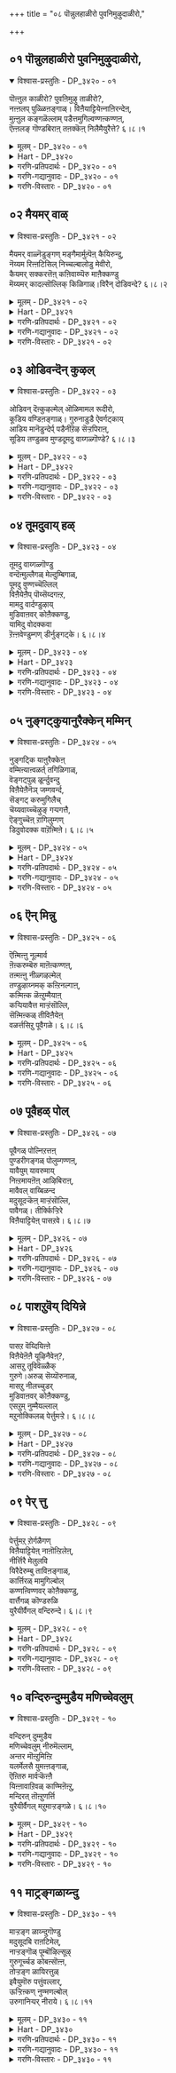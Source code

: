+++
title = "०८ पॊन्नुलहाळीरो पुवनिमुऴुदाळीरो,"

+++


## ०१ पॊन्नुलहाळीरो पुवनिमुऴुदाळीरो,

<details open><summary>विश्वास-प्रस्तुतिः - DP_३४२० - ०१</summary>

पॊऩ्ऩुल काळीरो? पुवऩिमुऴु ताळीरो?,  
नऩ्ऩलप् पुळ्ळिऩङ्गाळ्। विऩैयाट्टियेऩ्नाऩिरन्देऩ्,  
मुऩ्ऩुल कङ्गळॆल्लाम् पडैत्तमुगिल्वण्णऩ्कण्णऩ्,  
ऎऩ्ऩलङ् गॊण्डबिराऩ् तऩक्कॆऩ् निलैमैयुरैत्ते? ६।८।१
</details>

<details><summary>मूलम् - DP_३४२० - ०१</summary>

पॊऩ्ऩुल काळीरो? पुवऩिमुऴु ताळीरो?,  
नऩ्ऩलप् पुळ्ळिऩङ्गाळ्। विऩैयाट्टियेऩ्नाऩिरन्देऩ्,  
मुऩ्ऩुल कङ्गळॆल्लाम् पडैत्तमुगिल्वण्णऩ्कण्णऩ्,  
ऎऩ्ऩलङ् गॊण्डबिराऩ् तऩक्कॆऩ् निलैमैयुरैत्ते? ६।८।१
</details>

<details><summary>Hart - DP_३४२०</summary>

Her daughter says,  
“O birds who do good for others, would you do me a favor?  
I have done bad karma and I ask one thing of you:  
The dark cloud-colored Kaṇṇan who created all the worlds  
has taken my happiness away: Go and tell him how I suffer:  
If you help me you will reach moksha  
and rule the golden world there,  
and you will rule this whole world also:”
</details>

<details><summary>गरणि-प्रतिपदार्थः - DP_३४२० - ०१</summary>

पॊन् उलहु आळीरो = परमपदवन्नु आळुवन्तागिरि, पुवनि मुऴुदु आळीरो = समस्त भूमण्डलवन्ने आळुवन्तागिरि, नल् नलम् = ऒळ्ळॆय सद्गुणगळुळ्ळ, पुळ् इनङ्गाळ् = पक्षिसमूहगळे,विनैयाट्टियेन् = महापापिष्ठळु नानु, नान् इरन्देन् = नानु \(निम्मन्नु\) प्रार्थिसुत्तेनॆ, मुन् = प्रारम्भदल्लि, उलहङ्गळ् ऎल्लाम् = समस्त लोकगळन्नू, पडैत्त = पडॆदुकॊण्ड \(सृष्टिसिद\), मुहिल् वण्णन् = मुगुलवण्णनाद, कण्णन् = अत्याकर्षकनु ऎन् नलम् कॊण्ड = नन्ननल्मॆगळन्नॆल्ला \(ऒळ्ळॆय गुणगळन्नु\) अपहरिसिद पिरान् तनक्कु = परमपुरुषनिगॆ, ऎन् निलैमै = नन्न दुस्थितियन्नु, उरैत्ते = बिन्नविसिये.
</details>

<details><summary>गरणि-गद्यानुवादः - DP_३४२० - ०१</summary>

ऒळ्ळॆय सद्गुणगळुळ्ळ पक्षिसमूहगळे, महापापिष्ठळाद नानु निम्मन्नु प्रार्थिसुत्तेनॆ. प्रारम्भदल्लि समस्तलोकगळन्नू सृष्टिसिद मुगिलवण्णनाद अत्याकर्षकनिगॆ, नन्न ऒळ्ळॆयगुणगळन्नॆल्ला अपहरिसिद परमपुरुषनिगॆ, नन्न दुःस्थितियन्नु नीवु भिन्नविसिये, परमपदवन्नुआळुवन्तागिरि, इल्लवे समस्तभूमण्डलवन्ने आळुवन्तागिरि. 
</details>

<details><summary>गरणि-विस्तारः - DP_३४२० - ०१</summary>

ईतिरुवाय् मॊऴिय पाशुरगळल्लि आळ्वाररु नायकियागि तम्म विरहसङ्कटवन्नु, तम्म सर्वस्ववन्नू कसिदुकॊण्डिरुव परमपुरुषनाद भगवन्तनल्लि बिन्नविसुवन्तॆ, स्वच्छन्दवागि हाराडुव बगॆबगॆय पक्षिसमूहगळन्नु दौत्यनडॆसुवन्तॆ बेडिकॊळ्ळुत्ताळॆ. 

पक्षिगळु भूमियन्नू आकाशवन्नू तम्मिष्टदन्तॆ बळसिकॊळ्ळतक्कवु. अवुगळ वास भूमिय मेलॆ, सञ्चार, हाराटगळॆल्ल आकाशदल्लि भूमिगॆ अण्टिरुवाग, अल्लिन कष्टकार्पण्यगळल्लि भागिगळागिद्दरू, भूमियन्नु बिट्टकूडले अदन्नॆल्ला मरॆतु आनन्ददिन्द इरतक्कवु. इदु अवुगळ सद्गुण. 

’नायकि’ हेळुत्ताळॆ- पक्षिसमूहगळे, कष्टपडुववरिगॆ, दुःखगळिगॆ, विरहिगळिगॆ नीवु उपकारमाडुव ऒळ्ळॆय गुणस्वभाववन्नुळ्ळवरु.परमपददल्लिरुववनू, अत्याकर्षकनू, मुगिलवण्णनू, ऎल्ला लोकगळन्नू सृष्टिसिदवनू आद परमपुरुषनु नन्न सर्वस्ववन्नू कसिदुकॊण्डु होगिद्दानॆ. अवनिन्द अगलिरुव दुःस्थितिगॆ नन्नन्नु तन्दिट्टिद्दानॆ. नीवु अवन बळिगॆ होगिनन्नीदुःस्थितियन्नु बिन्नविसि, नन्नन्नु कनिकरिसुवन्तॆ माडिरि. निम्म ई उपकारक्कॆ भूमण्डलवन्नू परमपदवन्नू आळुवन्तागिरि. 

उपकारक्कॆ प्रत्युपकार मादुवुदु धर्म. भगवन्तनिन्द अगलि, कॊरगुत्ता बन्धनदल्लिरुव नायकिगॆ उपकारमाडि, अवळु तन्नपरमपुरुषनन्नु सेरुवन्तॆ माडुव महदुपकारक्कॆ इह-परगळॆरडन्नू कॊट्टरू तीरदु ऎन्नलागुत्तदॆ.
</details>

## ०२ मैयमर् वाळ्

<details open><summary>विश्वास-प्रस्तुतिः - DP_३४२१ - ०२</summary>

मैयमर् वाळ्नॆडुङ्गण् मङ्गैमार्मुऩ्पॆऩ् कैयिरुन्दु,  
नॆय्यम रिऩ्ऩटिसिल् निच्चल्बालोडु मेवीरो,  
कैयमर् सक्करत्तॆऩ् कऩिवाय्प्पॆरु माऩैक्कण्डु  
मॆय्यमर् कादल्सॊल्लिक् किळिगाळ्।विरैन् दोडिवन्दे? ६।८।२
</details>

<details><summary>मूलम् - DP_३४२१ - ०२</summary>

मैयमर् वाळ्नॆडुङ्गण् मङ्गैमार्मुऩ्पॆऩ् कैयिरुन्दु,  
नॆय्यम रिऩ्ऩटिसिल् निच्चल्बालोडु मेवीरो,  
कैयमर् सक्करत्तॆऩ् कऩिवाय्प्पॆरु माऩैक्कण्डु  
मॆय्यमर् कादल्सॊल्लिक् किळिगाळ्।विरैन् दोडिवन्दे? ६।८।२
</details>

<details><summary>Hart - DP_३४२१</summary>

Her daughter says,  
“O parrots, fly quickly and go to see the highest lord  
with a mouth as sweet as a fruit and a discus in his hand:  
Go and tell him that my love is true:  
If you do that I will keep you among my young friends  
whose long sharp eyes are decorated with kohl  
and feed you sweet rice mixed with ghee:”
</details>

<details><summary>गरणि-प्रतिपदार्थः - DP_३४२१ - ०२</summary>

मै अमर् = काडिगॆ तीडिरुव, वाळ् = सुन्दरवाद, नॆडुकण् = विशालवाद कण्णुगळ, मङ्गैमार् = युवतियर, मुन्बु = मुन्दॆ, ऎन् कै इरुन्दु= नन्नकैयिन्दले, नॆय् अमर् = तुप्पदिन्द कूडिद, इन् = इनिदाद, अडिशल् = अन्नवन्नू, निच्चल् = नित्यवू, पालॊडु = हालन्नू मेवीरो =उण्णुविरन्तॆ, कै अमर् = कैयल्लि धरिसिरुव, चक्करत्तु = चक्रायुधवन्नुळ्ळ, ऎन् = नन्न, कनिवाय् =तॊण्डेहण्णिनन्थ चॆन्दुटियुळ्ळ, पॆरुमानै कण्डु = परमपुरुषनन्नु कण्डु, मैय् अमर् = मैयल्लि तुम्बिरुव, कादल् शॊल्लि = प्रेमवन्नु तिळिसि, किळिहाल्= गिळिगळे, विरैन्दु = बेग, ओडि वन्दु = ओडि बन्दु.
</details>

<details><summary>गरणि-गद्यानुवादः - DP_३४२१ - ०२</summary>

गिळिगळे, कैयल्लि चक्रायुधवन्नु धरिसिरुव, तॊण्डॆहण्णिनन्थ ऎन्दुटिय परमपुरुषनन्नु कण्डु, नन्न मैयल्लि कण्डु, नन्न मैयल्लि तुम्बिरुव प्रेमवन्नु तिळिसि, बेग ओडिबन्दु, काडिगॆ तीडिरुव, सुन्दरवाद विशालवाद कण्णुगळ युवतियर ऎदुरल्लि नन्न कैयिन्दले तुप्प बॆरॆसिद इनिदाद अन्नवन्नू हालन्नू उण्णुविरन्तॆ. 
</details>

<details><summary>गरणि-विस्तारः - DP_३४२१ - ०२</summary>

हिन्दिन पाशुरदल्लि पक्षिगळे \(पक्षिगळ हिण्डुगळे\) ऎन्दु सम्बोधिसलायितु. गगनदल्लि मेलमेलक्कॆ बलु ऎत्तरक्कॆ हारि होगुव हक्किगळु अवु ऎन्दु तोरुत्तदॆ. अवु परमपुरुषनिगॆ मुट्टिसुव तन्न व्यामोह वार्तॆगॆ अवक्कॆ ई लोकवन्नू, परलोकवन्नू नीडिद्दायितु. ई पाशुरदल्लि गिळिय हिण्डन्नु कुरितु हेळलागुत्तिदॆ. अवेनु पञ्जरद साकुगिळिगळो, सामान्यवाद स्वच्छन्द गिळिगळो काणॆ. अवु माडुव उपकार्‍अक्कॆ नडॆसुव औतणवन्नादरू गमनिसोण. 

नायकि हेळुत्ताळॆ- गिळिगळे, नीवु चक्रायुधवन्नु धरिसिरुव \(परमसमर्थनाद\), तॊण्डॆहण्णिन तुटिगळ \(अत्याकर्षक सुन्दरनाद\) परमपुरुषन बळिगॆ होगि, नन्न भरिसलारद व्यामोहवन्नु अवनल्लि बिन्नविसि, बेग नन्नल्लिगॆ बन्दु बिडि. नीवु माडुव उपकारक्कॆ प्रतियागि, युवतियराद नन्न गॆळतियर कण्ण मुन्दॆये, नन्नकैयिन्दले, निमगॆ तुप्पान्नवन्नु उणिसुत्तेनॆ. हालन्नु कुडिसुत्तेनॆ. \(तुप्पान्नवन्नू हालन्नवन्नू उणिसुत्तेनॆ\). निमगॆ तृप्तियन्नू सन्तोषवन्नूनीडुत्तेनॆ.
</details>

## ०३ ओडिवन्दॆन् कुऴल्

<details open><summary>विश्वास-प्रस्तुतिः - DP_३४२२ - ०३</summary>

ओडिवन् दॆऩ्कुऴल्मेल् ऒळिमामल रूदीरो,  
कूडिय वण्डिऩङ्गाळ्। गुरुनाडुडै ऐवर्गट्काय्  
आडिय मानॆडुन्देर्प् पडैनीऱॆऴ सॆऱ्ऱपिराऩ्,  
सूडिय तण्डुळव मुण्डदूमदु वाय्गळ्गॊण्डे? ६।८।३
</details>

<details><summary>मूलम् - DP_३४२२ - ०३</summary>

ओडिवन् दॆऩ्कुऴल्मेल् ऒळिमामल रूदीरो,  
कूडिय वण्डिऩङ्गाळ्। गुरुनाडुडै ऐवर्गट्काय्  
आडिय मानॆडुन्देर्प् पडैनीऱॆऴ सॆऱ्ऱपिराऩ्,  
सूडिय तण्डुळव मुण्डदूमदु वाय्गळ्गॊण्डे? ६।८।३
</details>

<details><summary>Hart - DP_३४२२</summary>

Her daughter says,  
“O bees who fly together in a swarm,  
won’t you taste the lovely shining flowers in my hair  
after tasting and drinking honey from the cool thulasi garland  
that the god wears who stood on a tall chariot on the battlefield  
and destroyed his enemies for the five Pāndavas, the rulers of Kuruksetra?”
</details>

<details><summary>गरणि-प्रतिपदार्थः - DP_३४२२ - ०३</summary>

ओडि वन्दु= ओडिबन्दु, ऎन् कुऴल् मेल् = नन्न तलॆगूदलल्लि मुडिदिरुव, ऒळिमा मलर् = प्रकाशिसुव दॊड्ड हूगळ मेलॆ, ऊदीरो = ऊदिरि, कूडिय = ऒट्टुगूडिरुव, वण्डु इनङ्गाळ् = दुम्बिय हिण्डुगळे, कुरुनादु उडैय =कुरुनाडन्नुळ्ळ, ऐवर् हट्कु आय्= ऐवरिगॆ ऒदगिबन्दु, आडिय = ओडाडु \(हरिदाडु\)त्तिरुव मा =दॊड्ड, नॆडु= विस्तारवाद, तेर् पडै = तेरिन सैन्यवन्नु, नीऱु ऎऴ = पुडिपुडियागुवन्तॆ, शॆट्र = नाशमाडिद, पिरान् = परमपुरुषनु, शूडिय = मुडिदिरुव, तण् = तम्पाद, तुळवम् = तुलसियन्नु, उण्डक् = उण्ड, तू मदुवाय् हळ् कॊण्डे = परिशुद्धवाद जेनुसविद बायन्निट्टुकॊण्डे. 
</details>

<details><summary>गरणि-गद्यानुवादः - DP_३४२२ - ०३</summary>

ऒट्टुगूडिरुव दुम्बिय हिण्डुगळे, कुरुनाडन्नुळ्ळ ऐवरिगॆ ऒदगि बन्दु, नुग्गि हरिदाडुव दॊड्ड विस्तारवाद तेरिन सैन्यवन्नु पुडिपुडियागुवन्तॆ नाशपडिसिद परमपुरुषनु मुडिदिरुव तम्पाद तुलसियन्नुण्ड शुद्धवाद जेनिन बायन्निट्टुकॊन्दे, ओडि बन्दु, नन्न तलॆगूदलिगॆ मुडिदिरुव प्रकाशिसुव दॊड्डहूगळमेलॆ ऊदिरि. 
</details>

<details><summary>गरणि-विस्तारः - DP_३४२२ - ०३</summary>

हिन्दिन ऎरडु पाशुरगळल्लि ’नायकि’ तनगॆ उपकार माडिद पक्षिगळिगॆ प्रतियागि तानु तन्न कैयल्लि साध्यवादद्दन्नू साध्यवागिद्दन्नू सूरॆगॊळ्ळुवन्तॆ माडुवॆनॆन्दळष्टॆ. ई बगॆय कॊडुगॆय बगॆगॆ अवळिगॆ हेगॆन्निसितो काणॆ. ई पाशुरदल्लि तनगॆ भगवन्तन कडॆय ’प्रसाद’ ऒन्दु विधद \(रूपदल्लि\) सेरिदरॆ सन्तोषवागुवुदु ऎम्बन्तॆ, अवळु दुम्बिगळन्नु कुरितु हेळुत्ताळॆ. 

नायकि हेळुत्ताळॆ- हिण्डुहिण्डागि चलिसुत्तिरुव सुन्दरवाद दुम्बिगळे, धर्मक्के जयतरुवन्तॆ पञ्चपाण्डवरिगॆ सहायकनागि निन्तु, कुरुक्षेत्रद महाभारत युद्धदल्लि, अवर मेलॆ नुग्गिबरुत्तिद्द बलुदॊड्ड चतुरङ्ग बलवन्नु नुच्चुनुरि माडिद परमपुरुषनु तन्न किरीटदल्लि मुडिदिरुव परिमळ तुम्बिद तुलसिय दण्डॆय मकरन्दवन्नु सवियुत्ता इरुव नीवु, हागॆये नन्न बळिगॆ बन्नि. नन्न तलॆयल्लि मुडिदिरुव हूविन मेलॆ, आ परिमळिसुव परागगळन्नु, अवन कृपाप्रसादवागि, उदुरिसि, ननगॆ हर्षवन्नु तन्नि.
</details>

## ०४ तूमदुवाय् हळ्

<details open><summary>विश्वास-प्रस्तुतिः - DP_३४२३ - ०४</summary>

तूमदु वाय्गळ्गॊण्डु  
वन्दॆऩ्मुल्लैगळ् मेल्दुम्बिगाळ्,  
पूमदु वुण्णच्चॆल्लिल्  
विऩैयेऩैप् पॊय्सॆय्दगऩ्ऱ,  
मामदु वार्दण्डुऴाय्  
मुडिवाऩवर् कोऩैक्कण्डु,  
यामिदु वोदक्कवा  
ऱॆऩ्ऩवेण्डुम्गण् डीर्नुङ्गट्के। ६।८।४
</details>

<details><summary>मूलम् - DP_३४२३ - ०४</summary>

तूमदु वाय्गळ्गॊण्डु  
वन्दॆऩ्मुल्लैगळ् मेल्दुम्बिगाळ्,  
पूमदु वुण्णच्चॆल्लिल्  
विऩैयेऩैप् पॊय्सॆय्दगऩ्ऱ,  
मामदु वार्दण्डुऴाय्  
मुडिवाऩवर् कोऩैक्कण्डु,  
यामिदु वोदक्कवा  
ऱॆऩ्ऩवेण्डुम्गण् डीर्नुङ्गट्के। ६।८।४
</details>

<details><summary>Hart - DP_३४२३</summary>

Her daughter says,  
“O thumbi flies that swarm around my mullai flowers  
and drink honey from them,  
if you go to drink the honey of flowers,  
be sure to see the king of the gods  
adorned with a cool thulasi garland  
that drips with sweet honey:  
Surely, I have done bad karma  
for he lied to me and left me:  
Ask him, ‘Is what you do fair? She loves you:  
What do you want from her to love her back?’”
</details>

<details><summary>गरणि-प्रतिपदार्थः - DP_३४२३ - ०४</summary>

तू मदुवाय् हळ् कॊन्डु वन्दु = परिशुद्धवाद \(पवित्रवाद\) मधुविनल्लिट्टिद्द बायन्नु तन्दु, ऎन् मुल्लैमेल् = नन्न \(नानु मुडिदिरुव\) मल्लिगॆ हूगळ मेलॆ, तुम्बिहाळ् = दुम्बिगळे, पूमदु उण्ण = हूविन मधुवन्नु उण्णुवुदक्कॆ, शॆल्लिल् = होदरॆ, विनैयेनै= दुःखियागिरुव नन्नन्नु, पॊय् शॆय्दु = वञ्चिसि, अहन्ऱ = अगलिरुव, मामदु वार् = धारॆयन्तॆ विपरीतवागि सुरियुत्तिरुव, तण् तुऴाय् मुडि = तम्पाद तुलसिय हार्‍अवन्नु मुडिदिरुव, वानवर् कोनैकण्डु = परमपदवासिगळ ऒडॆयनन्नु कण्डु, याम् = नावु, इदुवो = इदो, \(ई मधुपानक्कॆ\), तक्क आऱु = तक्क हागॆ \(बन्दिद्देवॆ\), ऎन्नवेण्डुम् कण्डीर् = ऎन्नबेकु कण्डिरा, नुङ्गट्के = नीवुगळे \(निमगॆ नीवे\).
</details>

<details><summary>गरणि-गद्यानुवादः - DP_३४२३ - ०४</summary>

परिशुद्धवू पवित्रवू आद मधुविनल्लिट्टिद्द बायन्नु, दुम्बिगळे, नन्नमल्लिगॆ हूविन मेलॆ, हू मधुवन्नुण्णलु होदरॆ, विरहदिन्द दुःखपडुत्तिरुव नन्नन्नु वञ्चिसिअगलिरुव, धारॆयन्तॆ मधुवन्नुसुरिसुत्तिरुव, तम्पाद तुलसिय हारवन्नु मुडिदिरुव, परमपदवासिगळ ऒडॆयनन्नु कण्डु, इदो नावु ई मधुपानक्कॆ तक्क हागॆ बन्दिद्देवॆ’ ऎन्दु निमगॆ नीवे ऎन्नबेकु कण्डिरा\! 
</details>

<details><summary>गरणि-विस्तारः - DP_३४२३ - ०४</summary>

ई पाशुरदल्लि नायकि तानु परमपदद ऒडॆयनन्नु कैहिडियलु तक्कवळु ऎम्बुदन्नु बहळ चमत्कारवागि दुम्बिगळ मूलक हेळिसबयसुत्ताळॆ, इल्लि दुम्बिगळु दौत्य नडॆसुत्तवॆ. 

नायकि हेळुत्ताळॆ- दुम्बिगळे, परमपुरुषनाद भगवन्तनु मुडिदिरुव तुलसिय हारदिन्द परिशुद्धवू पवित्रवू आद मधुवन्नुण्डु बन्दवरु नीवु. इल्लिगॆ बन्दु ईग नानु मुडिदिरुव परिमळिसुव मल्लिगॆ हूविनल्लि हूमधुवन्नु उण्णुत्तिद्दीरि. नीवुमत्तॆ परमपुरुषन बळिगॆ होगुवुदादरॆ, अवनल्लि नन्न अगलिकॆय सङ्कटवन्नु तिळिसि, अल्लदॆ, नन्न बळि पान माडिद हू मधुविन रुचियू, परमपुरुषन बळियल्लि माडुव तुलसिय मधुविन रूचियू सरिसमवादुवॆन्दू, नीवु स्वामिय बळियल्लि मधुपानमाडलु तक्क हागॆ सिद्धवागि बन्दिरुवुदागियू अवनल्लि तप्पदॆ बिन्नविसि. 

’नायकि’यु ऎल्ल विधदल्लू परमपुरुषनिगॆ तक्कवळॆन्दू, अवळन्नु स्वामियु स्वीकरिसलेबेकॆन्दू हेळिदन्तॆ.
</details>

## ०५ नुङ्गट्कुयानुरैक्केन् मम्मिन्

<details open><summary>विश्वास-प्रस्तुतिः - DP_३४२४ - ०५</summary>

नुङ्गट्कि याऩुरैक्केऩ्  
वम्मिऩ्याऩ्वळर्त् तगिळिगाळ्,  
वॆङ्गट्पुळ् ळूर्न्दुवन्दु  
विऩैयेऩैनॆञ् जम्गवर्न्द,  
सॆङ्गट् करुमुगिलैच्  
चॆय्यवाय्च्चॆऴुङ् गऱ्पगत्तै,  
ऎङ्गुच्चॆऩ् ऱागिलुम्गण्  
डिदुवोदक्क वाऱॆऩ्मिऩे। ६।८।५
</details>

<details><summary>मूलम् - DP_३४२४ - ०५</summary>

नुङ्गट्कि याऩुरैक्केऩ्  
वम्मिऩ्याऩ्वळर्त् तगिळिगाळ्,  
वॆङ्गट्पुळ् ळूर्न्दुवन्दु  
विऩैयेऩैनॆञ् जम्गवर्न्द,  
सॆङ्गट् करुमुगिलैच्  
चॆय्यवाय्च्चॆऴुङ् गऱ्पगत्तै,  
ऎङ्गुच्चॆऩ् ऱागिलुम्गण्  
डिदुवोदक्क वाऱॆऩ्मिऩे। ६।८।५
</details>

<details><summary>Hart - DP_३४२४</summary>

Her daughter says,  
“O parrots that I raised,  
I want to tell you something—come:  
I have done bad karma:  
The god that rides on cruel-eyed Garuḍa  
saw me and attracted my heart:  
If you see that lord who is generous as the Karpaga tree,  
with beautiful eyes, a color dark as a cloud and a red mouth,  
ask him, ‘Is what you do fair?’”
</details>

<details><summary>गरणि-प्रतिपदार्थः - DP_३४२४ - ०५</summary>

नुङ्गट्कु = निमगॆ, यान् = नानु, उरैक्केन् = हेळुत्तेनॆ, वम्मीन् = बन्निरि, यान् = नानु, वळर् त्त = बॆळॆसिद किळिहाल् = गिळिगळे, वॆम् कण् पुळ् = कॆङ्गण्णिन पक्षियन्नु\(गरुडनन्नु\), ऊर्न्दु = वाहननागि, वन्दु = बन्दु, विनैयेनै = विरहदुःखितळाद नन्न, नॆञ्जै कवर्न्द = मनस्सन्नु अपहरिसिद, शॆम् कण् = \(कॆन्दावरॆयन्तॆ\) कॆम्पगॆ विशालवाद कण्णिन, करुमुहिलै= कार्मुगिलन्नु, शॆय्यवाय् = कॆम्पनॆय तुटिगळ, शॆऴुकऱ् पहत्तै= सुन्दरवाद कल्पवृक्षवन्नु, ऎङ्गु शॆन्ऱु आहिलुम् कण्डु = ऎल्लिगॆ होगियादरू कण्डु, इदुवो = इदे अल्लवे, तक्कआऱु = तक्क रीति, ऎन् मिने = ऎन्निरि. 
</details>

<details><summary>गरणि-गद्यानुवादः - DP_३४२४ - ०५</summary>

नानु बॆळॆसिद गिळिगळे, बन्नि निमगॆ नानु हेळुत्तेनॆ. कॆङ्गण्णिन पक्षियन्नु वाहनवागि बन्दु विरहदुःखितळाद नन्न मनस्सन्नु अपहरिसिद कॆम्पगॆ \(विशालवाद\) कण्णिन, कार्मुगिलन्नु, चॆन्दुटिगळ सुन्दरवाद कल्पवृक्षवन्नु ऎल्लिगॆ होगियादरू कण्डु, ’इदेयो तक्क रीति?’ ऎन्निरि. 
</details>

<details><summary>गरणि-विस्तारः - DP_३४२४ - ०५</summary>

हिन्दिन पाशुरगळल्लि, तन्नन्नु वञ्चिसि, विरहियन्नागिसि, हॊरटुहोद परमपुरुषनिगागि, पक्षिय हिण्डुगळन्नु, गिळिय हिण्डुगळन्नु, दुम्बियहिण्डुगळन्नु दौत्य बिडुत्ताळॆ. अवु परमपदवन्नु तपुपुवुवॆन्दु अवळु नम्बिद्दळु. अवु अल्लिगॆ होदुवो, स्वामियन्नु कण्डु नायकिय बिन्नहवन्नु अरिकॆमाडिदवो तिळियदु. आद्दरिन्द अवळु तन्न साकुगिळिगळन्ने ईग दौत्य-बिडुत्ताळॆ. 

नायकि हेळुत्ताळॆ- नन्न साकु गिळिगळे, बन्नि, निमगॆ ऒन्दु मातन्नु हेळुत्तेनॆ. गरुडवाहननागि बन्दु, नन्नन्नु वञ्चिसि नन्न मनस्सन्नु अपहरिसिद, कॆन्दावरॆयन्तॆ कण्णुळ्ळ, चॆन्दुटिगळ, कार्मुगिल, सुन्दरवाद कल्पवृक्षवन्नु नीवु कण्डुकॊळ्ळलेबेकु. अवनु ऎल्ले इरलि, अल्लिगॆ होगि ’इदेयो निन्न तक्क \(योग्यवाद\) नडतॆ” ऎन्दु हेळि बन्नि. 

\(कॆन्दावरॆयन्तॆ कण्णु\) ’शॆङ्गण्’ ’शॆव्वाय्’ ’शॆय्यवाय्’ ई पदगळु भगवन्तन अतुळ सौन्दर्य, आकर्षणॆगळन्नु सूचिसुत्तवॆ. ’करुमुहिल्’ ऎम्बुदु कार्मुगिलन्तॆ अपरिमित औदार्यवन्नु सूचिसुत्तदॆ. “कऱ् पहम्” ऎम्बुदु, कल्पवृक्षद हागॆ बेडिद्दन्नु नीडुव औदार्यवन्नु सूचिसुत्तदॆ.

“ऎङ्गुच्चॆन्ऱाहिलुम्” – ’ऎल्लिगॆ होगियादरू’ ऎन्दरॆ, भगवन्तनिरुव स्थळयावुदो अदन्नु हुडुकि, कण्डुकॊण्डु ऎन्दर्थ. सर्वेश्वरनिगॆ ’परमपद’, ’पाल्गडलु’, धरॆय मेलॆ दिव्यक्षेत्रगळु, ऎल्ल जीविगळान्तरङ्ग, मत्तु तन्नसृष्टिय ऎल्लॆल्लू स्थळवॆन्दु इल्लि परोक्षवागि सूचिसिदन्तॆ.
</details>

## ०६ ऎन् मिन्नु

<details open><summary>विश्वास-प्रस्तुतिः - DP_३४२५ - ०६</summary>

ऎऩ्मिऩ्ऩु नूल्मार्व  
ऩॆऩ्करुम्बॆरु माऩॆऩ्कण्णऩ्,  
तऩ्मऩ्ऩु नीळ्गऴल्मेल्  
तण्डुऴाय्नमक् कऩ्ऱिनल्गाऩ्,  
कऩ्मिऩ्क ळॆऩ्ऱुम्मैयाऩ्  
कऱ्पियावैत्त माऱ्ऱंसॊल्लि,  
सॆऩ्मिऩ्कळ् तीविऩैयेऩ्  
वळर्त्तसिऱु पूवैगळे। ६।८।६
</details>

<details><summary>मूलम् - DP_३४२५ - ०६</summary>

ऎऩ्मिऩ्ऩु नूल्मार्व  
ऩॆऩ्करुम्बॆरु माऩॆऩ्कण्णऩ्,  
तऩ्मऩ्ऩु नीळ्गऴल्मेल्  
तण्डुऴाय्नमक् कऩ्ऱिनल्गाऩ्,  
कऩ्मिऩ्क ळॆऩ्ऱुम्मैयाऩ्  
कऱ्पियावैत्त माऱ्ऱंसॊल्लि,  
सॆऩ्मिऩ्कळ् तीविऩैयेऩ्  
वळर्त्तसिऱु पूवैगळे। ६।८।६
</details>

<details><summary>Hart - DP_३४२५</summary>

Her daughter says,  
“O small puvai birds that I raised,  
I have done bad karma:  
The highest dark-colored Kaṇṇan  
with a shining sacred thread on his chest  
will not give the cool thulasi garland  
that adorns his long body to anyone but me:  
Wherever you fly say the words I have taught you:  
When you see him ask him, ‘Is what you do fair?’”
</details>

<details><summary>गरणि-प्रतिपदार्थः - DP_३४२५ - ०६</summary>

ऎन् = नन्न, मिन्नु= हॊळॆयुव, नूल्मार् वन् = यज्ञोपवीतवन्नुऎदॆयल्लि उळ्ळवनू, ऎन् करुपॆरुमान् = नन्न करिय परमपुरुषनु, कण्णन् = अत्याकर्षकनु, तन् मन्नु = तन्नन्नु आश्रयिसिद \(आश्रयिसुव\), नीळ् कऴल् मेल् = उद्दनाद \(विशालवाद\) तिरुवडिगळ मेलण, तण् = तम्पाद, तुऴाय् = तुलसियन्नु, नमक्कू अन्ऱि = नमगल्लदॆ, नल् कान् = \(बेरॆयवरिगॆ\) कॊडनु, कण्मिन् हळ् = \(इदन्नु\) कलितुकॊळ्ळिरि, ऎन्ऱु = ऎन्दु, उम्मै = निमगॆ, यान् = नानु, कऱ् पिया वैत्त = कलिसिकॊट्ट, माट्रम् = मात्रवे, शॊल्लि= हेळि, शॆन् मिन् हळ् = समीपिसिरि, तीविनैयेन् = महापापियाद नानु, वळर् त्त = बॆळॆसिद, पूवै हळे = मैनाहक्किगळे. 
</details>

<details><summary>गरणि-गद्यानुवादः - DP_३४२५ - ०६</summary>

महापापियाद नानु बॆळॆसिद मैनाहक्किगळे, परमपुरुषनन्नु समीपिसि, नन्न हॊळॆयुव यज्ञोपवीतवन्नु ऎदॆयल्लि उळ्ळवनु, नन्नकरिय परमपुरुषनु, अत्याकर्षकनु, तन्नन्नु आश्रयिसुव विशालवाद तिरुवडिगळ मेलण तम्पाद तुलसियन्नु नमगल्लदॆ बेरॆयवरिगॆ कॊडनु ऎन्दु नानु कलिसिकॊट्ट मात्रवे हेळि. 
</details>

<details><summary>गरणि-विस्तारः - DP_३४२५ - ०६</summary>

हिन्दिन पाशुरदल्लि भगवन्तनन्नु मूदलिसि आडिद्दायितु. ईग अवनन्नु स्तुतिसि, ऒलिसिकॊळ्ळलु प्रयत्ननडॆयुत्तिदॆ. अदक्कागि नायकि तानु साकिद मैनाहक्किगळिगॆ भगवन्तन बळियल्लि अवु आडबेकाद मातन्नु कलिसुत्ताळॆ. 

नायकि हेळुत्ताळॆ- नानु साकिद मैनागळे, नीवु नन्न प्रियतमनाद परमपुरुषनन्नु समीपिसि, अवन मुन्दॆ, नानु कलिसिकॊट्टष्टु मातुगळन्नु मात्रवे हेळि- “नन्न हॊळॆयुव यज्ञोपवीतवन्नु धरिसिदवनु, नन्न कप्पुबण्णद पाम पुरुषनु, अत्याकर्षकनु, तन्नन्नु आश्रयिसुव विशालवाद तिरुवडिगळ मेलिरुव तम्पाद तुलसिय प्रसादवन्नु नमगल्लदॆ बेरॆ यारिगू कॊडनु- ऎन्दु मात्र हेळि.
</details>

## ०७ पूवैहळ् पोल्

<details open><summary>विश्वास-प्रस्तुतिः - DP_३४२६ - ०७</summary>

पूवैगळ् पोल्निऱत्तऩ्  
पुण्डरीगङ्गळ् पोलुम्गण्णऩ्,  
यावैयुम् यावरुमाय्  
निऩ्ऱमायऩॆऩ् आऴिबिराऩ्,  
मावैवल् वाय्बिळन्द  
मदुसूदऱ्कॆऩ् माऱ्ऱंसॊल्लि,  
पावैगळ्। तीर्क्किऱ्ऱिरे  
विऩैयाट्टियेऩ् पासऱवे। ६।८।७
</details>

<details><summary>मूलम् - DP_३४२६ - ०७</summary>

पूवैगळ् पोल्निऱत्तऩ्  
पुण्डरीगङ्गळ् पोलुम्गण्णऩ्,  
यावैयुम् यावरुमाय्  
निऩ्ऱमायऩॆऩ् आऴिबिराऩ्,  
मावैवल् वाय्बिळन्द  
मदुसूदऱ्कॆऩ् माऱ्ऱंसॊल्लि,  
पावैगळ्। तीर्क्किऱ्ऱिरे  
विऩैयाट्टियेऩ् पासऱवे। ६।८।७
</details>

<details><summary>Hart - DP_३४२६</summary>

Her daughter says,  
“The lotus-eyed god  
who split open the beak of the Asuran that came as a bird  
carries a discus and has the dark color of kaayam flowers:  
He is everything and everyone:  
O my friends lovely as dolls, I have done bad karma:  
Go and tell the god Madhusudanan of my love  
and ask him to take away my pain:”
</details>

<details><summary>गरणि-प्रतिपदार्थः - DP_३४२६ - ०७</summary>

पूवैहळ् पोल् = अगसॆय हूविन हागॆ, निऱत्तन्= बण्णवुळ्ळवनु, पुण्डरीकङ्गळ् पोलुम् = बिळिदावरॆगळन्नु होलुव, कण्णन् = कण्णुगळुळ्ळवनु, यावैयुम् = सकल अचेतनवस्तुगळू, यावरुम् = ऎल्ला चेतनवस्तुगळु, आय् = आगि, निन्ऱ = इरुव, मायन् = आश्चर्यकारियु, ऎन् आऴिप्पिरान् = नन्न चक्रायुधद परमपुरुषनु, मावै वल् वाय् पिळन्द = कुदुरॆय बलिष्ठवाद बायन्नु सीळिहाकिद, मदुशूदऱ् कु = मधुसूदननिगॆ, ऎन् माट्रम् = नन्न सङ्कटवन्नु, शॊल्लि= हेळि, पावैहळ् = आटद गॊम्बॆगळे, तीर् क्किट्रिरे = तीरिसिरि, विनैयाट्टियेन् = पापियाद, नन्नपाशऱवे = वर्णहीनतॆयन्नु. 
</details>

<details><summary>गरणि-गद्यानुवादः - DP_३४२६ - ०७</summary>

आटदगॊम्बॆगळे, अगसॆय हूविनहागॆ बण्णवुळ्ळवनु, बिळिदावरॆयन्नु होलुव कण्णुगळुळ्ळवनु, ऎल्ला अचेतनवस्तुगळु, ऎल्ला चेतनवस्तुगळु आगिरुव आश्चर्यकारियु, नन्न चक्रायुधद परमपुरुषनु, आद कुदुरॆय बलिष्ठवाद बायन्नु सीळि हाकिद मधुसूदननिगॆ नन्न सङ्कटवन्नु हेळि पापियाद नन्न वर्णहीनतॆयन्नु \(बिळिचिकॊण्डिरुवुदन्नु\) तीरिसिरि. 
</details>

<details><summary>गरणि-विस्तारः - DP_३४२६ - ०७</summary>

ई पाशुरदल्लि नायकि तन्नसङ्कटवन्नु तोडिकॊळ्ळुवुदक्कॆ तन्न आटदगॊम्बॆगळन्ने उपयोगिसिकॊण्डिद्दाळॆ. इदुवरॆगॆ हाराडुव हक्किगळन्नु, दुम्बिगळन्नु दौत्य नडॆसुवन्तॆ माडिकॊण्डिद्दळष्टॆ. ईग अचेतनवस्तुगळाद आटदगॊम्बॆगळन्नु सम्बोधिसुत्ताळॆ. 

भगवन्तनु ऎल्ला चेतन अचेतन वस्तुगळ स्वरूपि ऎन्दु पाशुरदल्लि तानु हेळुव हागॆ ई आटद गॊम्बॆगळु तनगॆ सहाय माडुवुवॆम्ब आशॆ नायकिगॆ इद्दिरबहुदु. अल्लदॆ, दिनबळकॆय वस्तुगळु अवु आद्दरिन्द, अवु तन्न इङ्गितवन्नू चॆन्नागि अरितुकॊण्डिवॆ ऎम्ब भ्रमॆयू सह.

मावै वल् वाय् पिळन्द” – भगवन्तनु श्रीकृष्णावतारियागि नडॆसिद ऒन्दु प्रसङ्गविदु. कंसनिन्द प्रेरितनाद केशि ऎम्ब राक्षसनु बालकृष्णनन्नु कॊल्ललु कुदुरॆय वेषवन्नु धरिसि बन्दनु. तन्न बायन्नु चॆन्नागि अगलिसिकॊण्डु, कृष्णनन्नु कच्चिकॊल्ललु मुन्नुगिदाग, बालकृष्णनु तन्न पुट्टकैगळिन्दले आ कुदुरॆय दवडॆगळन्नु हिडिदु, अगलिसि, सीळि, अदन्नु कॊन्दु हाकिदनु.

मधु ऎम्ब राक्षसनन्नु कॊन्दद्दरिन्द, श्रीकृष्णनिगॆ ’मधुसूदन’ ऎन्दु हॆसरायितु. 

नायकि हेळुत्ताळॆ- आटद गॊम्बॆगळे, चक्रायुधधारियागि, परम समर्थनाद, सृष्टिय समस्त वस्तुगळरूपदल्लि शोभिसुव नन्न परमपुरुषनिगॆ, नन्न विरहद सङ्कटवन्नु तिळिसि, अवन मनवॊलिसबारदे?
</details>

## ०८ पाशऱुवॆय् दियिन्ने

<details open><summary>विश्वास-प्रस्तुतिः - DP_३४२७ - ०८</summary>

पासऱ वॆय्दियिऩ्ऩे  
विऩैयेऩॆऩै यूऴिनैवेऩ्?,  
आसऱु तूविवॆळ्ळैक्  
गुरुगे।अरुळ् सॆय्यॊरुनाळ्,  
मासऱु नीलच्चुडर्  
मुडिवाऩवर् कोऩैक्कण्डु,  
एसऱुम् नुम्मैयल्लाल्  
मऱुनोक्किलळ् पेर्त्तुमऱ्ऱे। ६।८।८
</details>

<details><summary>मूलम् - DP_३४२७ - ०८</summary>

पासऱ वॆय्दियिऩ्ऩे  
विऩैयेऩॆऩै यूऴिनैवेऩ्?,  
आसऱु तूविवॆळ्ळैक्  
गुरुगे।अरुळ् सॆय्यॊरुनाळ्,  
मासऱु नीलच्चुडर्  
मुडिवाऩवर् कोऩैक्कण्डु,  
एसऱुम् नुम्मैयल्लाल्  
मऱुनोक्किलळ् पेर्त्तुमऱ्ऱे। ६।८।८
</details>

<details><summary>Hart - DP_३४२७</summary>

Her daughter says,  
“O white kurugu bird with faultless white feathers,  
have pity on me:  
I no longer have any love for my relatives:  
How many eons can I suffer?  
Go and see the king of gods adorned with a shining crown  
and a faultless dark color and tell him,  
‘She doesn’t want to think of anyone but you, the faultless one:  
She is waiting for you to give her your grace:’”
</details>

<details><summary>गरणि-प्रतिपदार्थः - DP_३४२७ - ०८</summary>

पाशऱवु ऎय्दि = देहद बण्णवन्नु कळॆदुकॊण्डु, इन्ने = ई रीतियल्लि, विनैयेन् = पापिष्ठळाद नानु, ऎनै = ऎष्टु, ऊऴि = कालवन्नु \(युगगळन्नु\), नैवेन् = कॊरगुत्तिरुवॆनु, आशु अऱ = स्वल्पवू कळङ्कविल्लद \(कॊळॆयिल्लद\), शूवि = रॆक्कॆगळ, वॆळ्ळै कुरुहे = बिळिय कॊक्करॆये, अरुळ् शॆय्दु = कृपॆमादि, ऒरुनाळ् = ऒन्दु दिन, माशु अऱु = स्वल्पवू कळङ्कविल्लद \(परिशुद्धवाद\), नीलम् शुडर् मुडि= नीलतेजस्सिन किरीटवन्नु धरिसिरुव, वानवर् कोनैकण्डु = परमपदवासिगळ ऒडॆयनन्नु कण्डु, एशु अऱुम् = अपहास्यक्कॆ \(दूषणॆगॆ\) अवकाशविल्लद \(स्वल्पवू हास्यास्पदवल्लद\), नुम्मै अल्लाल् = तम्मन्नल्लदॆ, मऱुनोक्कु = बेरॆ नोटवन्नु, इलळ् = इल्लदवळागिद्दाळॆ, पेर् त्तु मट्रे = अगलिद बळिक. 
</details>

<details><summary>गरणि-गद्यानुवादः - DP_३४२७ - ०८</summary>

कॊळॆयिल्लद बिळिय रॆक्कॆगळ कॊक्करॆगळे, देहद बण्णवन्नु कळॆदुकॊण्डु ई रीतियल्लि इन्नॆष्टु काल \(युगगळन्नु\) कळॆयुत्तिरलि? \(नीवु\) कृपॆमाडि ऒन्दुदिन परिशुद्धवाद नीलकान्तिय किरीटवन्नु धरिसिरुव परमपदवासिगळ ऒडॆयनन्नु कण्डु, दूषणॆगॆ स्वल्पवू अवकाशविल्लद तम्मन्नल्लदॆ बेरॆ दृष्टि \(नोट\)वन्नु, अगलिद बळिक, इल्लदवळागिद्दाळॆ \(ऎन्दु बिन्नविसि\). 
</details>

<details><summary>गरणि-विस्तारः - DP_३४२७ - ०८</summary>

ई पाशुरदल्लि नायकि, मत्तॆ बिळिय कॊक्करॆगळन्नु कण्डु, तन्न विरहद परिस्थितियन्नू, तन्न पारिशुद्धतॆयन्नू, तन्न निश्चलप्रेमवन्नू भगवन्तनल्लि बिन्नविसुवन्तॆ केळिकॊळ्ळुत्ताळॆ. 

परमपुरुषनु नायकियन्नु तन्न कडॆगॆ आकर्षिसि, तन्न प्रेमवन्नु तोरिसि, अवळु तन्नल्लिपरिपुर्णवागि अनुरक्तळागुवन्तॆ माडि, आ स्थितियल्लि अवळन्नगलि कण्मरॆयादनष्टॆ. अन्दिनिन्द अवळु कॊरगुत्ता, बिळिचिकॊण्डु, कालकळॆयुत्तिद्दाळॆ, इष्टागि, अवळिगॆ तन्न स्वामियल्लि स्वल्पवू कोपविल्ल. अवनल्लि ऎळ्ळष्टू दोषवॆणिसुवुदिल्ल. ताने पापि. अवनु परिशुद्धनु ऎन्दु तिळियुत्ता, अवनन्ने नम्बि, अवनल्लि निश्चलवाद प्रेमवुळ्ळवळागिद्दाळॆ. ई विषयवन्नु तन्न स्वामियल्लि बिन्नविसबेकॆन्दु कॊक्करॆगळिगॆ हेळुत्ताळॆ. 

नायकि हेळुत्ताळॆ- शुद्धवाद बिळिय रॆक्कॆगळ कॊक्करॆगळे, नानु कृशगॊळ्ळुत्ता, देहद बण्णवन्नु कळॆदुकॊण्डु, कॊरगुत्ता इन्नॆष्टु काल कळॆयुत्तिरलि? नीवु कृपॆमाडि, दिव्यकान्तियिन्द बॆळगुव किरीटवन्नु धरिसिरुव, परापदवासिगळ ऒडॆयन बळिगॆ ऒन्दु दिन होगि, आ नन्न प्रियतमनन्नु कण्डु, स्वामियु नन्नन्नगलिद बळिक, अवन बगॆगॆ ननगॆ स्वल्पवू कोपविल्लवॆन्दू, अवनल्लि दोषवन्नु नानु ऎणिसुवुदिल्लवॆन्दू, अवनु परिशुद्धनू दोषदूरनॆन्दू, अवननगलिद क्षणदिन्दलू नानु अवनन्नल्लदॆ अन्यदृष्टियुळ्ळवळागिल्लवॆन्दू, नन्नदु निश्चलप्रेमवॆन्दू बिन्नविसबेकु, कण्डिरा\! इदे नन्न प्रार्थनॆ.
</details>

## ०९ पेर् त्तु

<details open><summary>विश्वास-प्रस्तुतिः - DP_३४२८ - ०९</summary>

पेर्त्तुमऱ् ऱोर्गळैगण्  
विऩैयाट्टियेऩ् नाऩॊऩ्ऱिलेऩ्,  
नीर्त्तिरै मेलुलवि  
यिरैदेरुम्बु ताविऩङ्गाळ्,  
कार्त्तिरळ् मामुगिल्बोल्  
कण्णऩ्विण्णवर् कोऩैक्कण्डु,  
वार्त्तैगळ् कॊण्डरुळि  
युरैयीर्वैगल् वन्दिरुन्दे। ६।८।९
</details>

<details><summary>मूलम् - DP_३४२८ - ०९</summary>

पेर्त्तुमऱ् ऱोर्गळैगण्  
विऩैयाट्टियेऩ् नाऩॊऩ्ऱिलेऩ्,  
नीर्त्तिरै मेलुलवि  
यिरैदेरुम्बु ताविऩङ्गाळ्,  
कार्त्तिरळ् मामुगिल्बोल्  
कण्णऩ्विण्णवर् कोऩैक्कण्डु,  
वार्त्तैगळ् कॊण्डरुळि  
युरैयीर्वैगल् वन्दिरुन्दे। ६।८।९
</details>

<details><summary>Hart - DP_३४२८</summary>

Her daughter says,  
“O flock of cranes searching for food  
and wandering near the rippling water,  
I have done bad karma: I have no refuge but him:  
Go and see the beautiful thick cloud-colored Kaṇṇan,  
the king of the gods in the sky, and tell him of my love sickness,  
and then come back at dawn and tell me what he said to you:”
</details>

<details><summary>गरणि-प्रतिपदार्थः - DP_३४२८ - ०९</summary>

पेर् त्तु = अगलि, मट्रु = बेरॆ, ओर् = ऒब्बरु, कळैकण् = सॊरगिदवरन्नु, विनैयाट्टियेन् नान् = पापियाद नानु, ऒन्ऱिलेन् \(ऒन्ऱुइलेन्\) = साटियिल्लदवळागिद्देनॆ, नीर् तिरैमेल् = नीरिन अलॆगळ मेलॆ, उलवि = सञ्चरिसुत्ता, इरै तेरुम् = आहारवन्नु हुडुकुव, पुदा इनङ्गाळ् = कॊक्करॆय \(नीरुकोळिगळ\) हिण्डुगळे, कार् = मळॆगालद,तिरळ् = दट्टवागि बरुव,मा मुहिल् पोल् = महामेघगळ हागॆ, कण्णन् =अत्याकर्षकनाद, विण्णवर् कोनै कण्डु = परमपदवासिगळ ऒडॆयनन्नु कुरितु, वार् त्तैहळ् कॊण्डु =समाचारवन्नु तिळिदु, अरुळि = कृपॆमाडि, उरैयीर् = ननगॆ हेळिरि, वैहल् = यावागलू, वन्दु इरुन्दे =\(नन्न बळि\) बन्दु इरुत्ता.
</details>

<details><summary>गरणि-गद्यानुवादः - DP_३४२८ - ०९</summary>

नीरिन अलॆगळ मेलॆ सञ्चरिसुत्ता आहारवन्नु हुडुकुव नीरु कोळिगळ गुम्पुगळे, \(तन्न प्रियतमनिन्द\) अगलि बेरॊब्ब सॊरगिदवरन्नु पापियाद ननगॆ साटियादवरन्नु कण्डिल्ल. मळॆगालद दट्टवाद महामेघगळ हागॆ अत्याकर्षकनाद परमपदवासिगळ ऒडॆयनन्नु कण्डु, समाचारवन्नु तिळिदु, कृपॆमाडि \(नन्न बळि\) यावागलू बन्दु इरुत्ता, ननगॆ हेळिरि. 
</details>

<details><summary>गरणि-विस्तारः - DP_३४२८ - ०९</summary>

नायकि हेळुत्ताळॆ- नीरिन अलॆगळ मेलॆये सञ्चरिसुत्ता निम्म आहारवन्नु हुडुकिकॊळ्ळुव नीरुकोळिगळे, नानु नन्न प्रियतमनिन्द वञ्चितळाद विरहि. कडुपापि. नन्न हागॆ सङ्कटपडुववरन्नु बेरॆ यारन्नू नानु कण्डिल्ल. नन्न परमपुरुषनु मळॆगालद दट्टवाद दॊड्ड मोडदन्तॆ अत्याकर्षकनु. परमपदवासिगळ ऒडॆयनु. नीवु कृपॆमाडि अवनन्नु काणिरि. नन्न बगॆगॆ अवनिन्द समाचारवन्नु तिळिदु, यावागलू नन्न बळिये इरुत्ता, अदन्नॆल्ला ननगॆ तिळिसि. नन्न मनस्सन्नु नॆम्मदिगॊळिसि.
</details>

## १० वन्दिरुन्दुम्मुडैय मणिच्चेवलुम्

<details open><summary>विश्वास-प्रस्तुतिः - DP_३४२९ - १०</summary>

वन्दिरुन् दुम्मुडैय  
मणिच्चेवलुम् नीरुमॆल्लाम्,  
अन्तर मॊऩ्ऱुमिऩ्ऱि  
यलर्मेलसै युमऩ्ऩङ्गाळ्,  
ऎऩ्तिरु मार्वऱ्कॆऩ्ऩै  
यिऩ्ऩावाऱिवळ् काण्मिऩॆऩ्ऱु,  
मन्दिरत् तॊऩ्ऱुणर्त्ति  
युरैयीर्वैगल् मऱुमाऱ्ऱङ्गळे। ६।८।१०
</details>

<details><summary>मूलम् - DP_३४२९ - १०</summary>

वन्दिरुन् दुम्मुडैय  
मणिच्चेवलुम् नीरुमॆल्लाम्,  
अन्तर मॊऩ्ऱुमिऩ्ऱि  
यलर्मेलसै युमऩ्ऩङ्गाळ्,  
ऎऩ्तिरु मार्वऱ्कॆऩ्ऩै  
यिऩ्ऩावाऱिवळ् काण्मिऩॆऩ्ऱु,  
मन्दिरत् तॊऩ्ऱुणर्त्ति  
युरैयीर्वैगल् मऱुमाऱ्ऱङ्गळे। ६।८।१०
</details>

<details><summary>Hart - DP_३४२९</summary>

Her daughter says,  
“O swans sitting happily on flowers with your beloved mates,  
so close to them there is no space between you,  
go to my lord who has lovely Lakshmi on his chest  
and tell him, ‘Look at her condition: She suffers with love for you:’  
Repeat that as if it were a mantra so he will understand it  
and then come back in the morning and tell me his answer:”
</details>

<details><summary>गरणि-प्रतिपदार्थः - DP_३४२९ - १०</summary>

वन्दु इरुन्दु = सामान्यवागि \(ऎदुरल्लि\) बन्दिरुव, उम्मुडैय = निम्म, मणि = सुन्दरवाद, शेवलुम् =हॆण्णुहक्किगळू, नीरुम् = नीवू,ऎल्लाम् = ऎल्लवू, अन्दरम् ऒन्ऱुम् इन्ऱि = स्वल्पवू व्यत्यासविल्लदन्तॆ \(स्वल्पवू अन्तरविल्लदन्तॆ – ऒन्दन्नॊन्दु हॊन्दिकॊण्डु ऒट्टॊट्टागि\), अलर् मेल् = हूगळ मेलॆ, अशैयुम् = आडुत्तिरुव \(सञ्चरिसुत्तिरुव\), अन्नङ्गाळ् = हंसपक्षिगळे, ऎन् =नन्न \(स्वामियाद\), तिरुमार् वऱ् कु = लक्ष्मीदेवियन्नु ऎदॆयल्लि उळ्ळवनिगॆ \(लक्ष्मीवल्लभनिगॆ\), ऎन्नै = नन्नन्नु कुरितु, इन्न आऱु इवळ् काण्मिन् ऎन्ऱु = नन्नन्नु कुरितु, इन्न आऱु इवळ् काण्मॆन् ऎन्ऱु = ई रीतियवळु इवळु काणिरि ऎन्दु, मन्दिरत्तु = \(एकान्त\) मन्दिरदल्लि, ऒन्ऱु = स्वल्प, उणर् त्ति = तिळियपडिसि, उरैयीर् = हेळिरि, मरुमाट्रङ्गळे= प्रत्युत्तरवन्ने.
</details>

<details><summary>गरणि-गद्यानुवादः - DP_३४२९ - १०</summary>

सामान्यवागि ऎदुरल्लि निम्म सुन्दरवाद हॆण्णुहक्किगळू नीवू ऎल्लवू स्वल्पवू अन्तरविल्लदन्तॆ ऒट्टॊट्टागि हूगळ मेलॆ आडुत्तिरुव हंसपक्षिगळे, नन्न स्वामियाद लक्ष्मीवल्लभनिगॆ नन्नन्नु कुरितु ’इवळु ई बगॆयवळु काणिरि’ ऎन्दु \(एकान्त\) मन्दिरदल्लि स्वल्प तिळियपडिसि, अवन प्रत्युत्तरवन्नु ननगॆ हेळिरि. 
</details>

<details><summary>गरणि-विस्तारः - DP_३४२९ - १०</summary>

ई पाशुरदल्लि नायकि तन्न नडतॆयल्लि पारिशुद्धतॆयन्नु तन्न नायकनिगॆ बिन्नविसबेकॆन्दु हंसपक्षिगळन्नु प्रार्थिसुत्ताळॆ. 

हंसपक्षिगळल्लि गण्डु, हॆण्णुगळु ऒट्टॊट्टागि नीर्नॆलॆगळल्लि बॆळॆयुव तावरॆ हूगळल्लि वासिसुत्तदॆ. अवुगळ नडतॆयन्नु कण्डु नायकिगॆ हेगॆन्निसितो\! मानव कुलक्के अनुमान, अपनम्बिकॆ मुन्तादवु अण्टि बन्दिदॆयो हेगो\! तन्न शीलस्वभावगळल्लू सर्वेश्वरनिगॆ अनुमानिसदॆ इरुवने? तानु योचिसुव, नुडियुव \(माडुव\) ऎल्लक्कू, ऎल्ल कालक्कू अवनु साक्षियल्लवे? आदरू चिन्तॆयिल्ल. तन्न शुद्धतॆयन्नु कुरितु इतररिन्द \(कण्डवरिन्द\) हेळिसुवुदु उचितवॆन्दू फलकारियॆन्दू नायकिय मनस्सिगॆ बन्दिरबेकु. 

“इन्नवाऱिवळ् काण्मिन्” – नायकि हंसगळ मूलक हेळि कळुहिसुव मातिदु? इवळ मनस्सॆन्थाद्दु, नडतॆ ऎन्थाद्दु, तन्न प्रियतमनिन्द अगलिद बळिक ऒन्दु क्षणकालवू बिडदॆ हेगॆ इवळु परितपिसुत्तिद्दाळॆ, हेगॆ कॊरगि कॊरगि कृशळागिद्दाळॆ, ऎम्ब विषयवन्नु कुरितु तन्न प्रियनाद लक्ष्मीवल्लभनिगॆ गुट्टागि तिळियपडिसि, अवन मनस्सन्नु प्रसन्नगॊळिसुवन्तॆ बेडुत्ताळॆ. 

भक्तन मनस्सन्नु कॆदकि, कॆदकि, तानु अनुग्रहिसलु अवनु तक्कवने ऎन्दु भगवन्तनु कण्डुकॊळ्ळुत्तानॆन्दु तोरुत्तदॆ.
</details>

## ११ माट्रङ्गळाय्न्दु

<details open><summary>विश्वास-प्रस्तुतिः - DP_३४३० - ११</summary>

माऱ्ऱङ्ग ळाय्न्दुगॊण्डु  
मदुसूदबि राऩटिमेल्,  
नाऱ्ऱङ्गॊळ् पूम्बॊऴिल्सूऴ्  
गुरुगूर्च्चड कोबऩ्सॊऩ्ऩ,  
तोऱ्ऱङ्ग ळायिरत्तुळ्  
इवैयुमॊरु पत्तुंवल्लार्,  
ऊऱ्ऱिऩ्कण् नुण्मणल्बोल्  
उरुगानिऱ्पर् नीराये। ६।८।११
</details>

<details><summary>मूलम् - DP_३४३० - ११</summary>

माऱ्ऱङ्ग ळाय्न्दुगॊण्डु  
मदुसूदबि राऩटिमेल्,  
नाऱ्ऱङ्गॊळ् पूम्बॊऴिल्सूऴ्  
गुरुगूर्च्चड कोबऩ्सॊऩ्ऩ,  
तोऱ्ऱङ्ग ळायिरत्तुळ्  
इवैयुमॊरु पत्तुंवल्लार्,  
ऊऱ्ऱिऩ्कण् नुण्मणल्बोल्  
उरुगानिऱ्पर् नीराये। ६।८।११
</details>

<details><summary>Hart - DP_३४३०</summary>

Sadagopan of Thirukuruhur  
surrounded by fragrant blooming groves  
composed a thousand pāsurams describing how the girls  
who fall in love with Madhusudanan  
send their birds to him as messengers:  
If devotees learn these ten pāsurams and recite them  
their hearts will melt for the god  
like soft sand in a spring:
</details>

<details><summary>गरणि-प्रतिपदार्थः - DP_३४३० - ११</summary>

माट्रङ्गळ् = मातुगळन्नु, आय्न्दु कॊण्डु = आरिसिकॊण्डु, मदुशूद पिरान् अडिमेल् = मधुसूदननादस्वामिय तिरुवडिगळ मेलॆ, नाट्रम् कॊळ् = परिमळ तुम्बिरुव, पू पॊऴिल् शूऴ् = हूविनतोटगळिन्द सुत्तुवरिद, कुरुगूर् च्चडहोपन् = तिरुक्कूरुहूरिन शठगोपनु \(नम्माळ्वाररु\), शॊन्न = हेळिद, तेट्रङळ् = सत्यांशगळाद, आयिरत्तुळ् = ऒन्दु साविरदल्लि, इवैयुम् = इवुगळाद, ओर् = साटियिल्लद, पत्तुम् = हत्तुपाशुरगळन्नु, वल्लार् = बल्लवरु, ऊट्रिन् कण् = ऊटॆयल्लि, इरुव, नुण् मणल् पोल् = नुणुपाद मरळिन हागॆ, उरुहानिऱ् पर् नीराये = नीरागिये करगिहोगुत्तारॆ.
</details>

<details><summary>गरणि-गद्यानुवादः - DP_३४३० - ११</summary>

मातुगळन्नु आरिसिकॊण्डु, मधुसूदननाद स्वामिय तिरुवडिगळ मेलॆ, परिमळ तुम्बिद हूदोटगळिन्द सुत्तुवरिद तिरुक्कूरुहूरिन शठगोपनु\(नम्माळ्वाररु\) हेळिद सत्यांशगळाद ऒन्दु साविरदल्लि साटियिल्लद ई हत्तु पाशुरगळन्नु बल्लवरु ऊटॆयल्लिरुव नुणुपाद मरळिन हागॆ, नीरागिये करगि होगुत्तारॆ. 
</details>

<details><summary>गरणि-विस्तारः - DP_३४३० - ११</summary>

ऊट्रिन् कण् मण् मणल् पोल् उरुहानिऱ् पर् नीराये” – इदु बलु सुन्दरवाद उपमान. नॆलदिन्द नीरु उक्कि हरियुवुदन्नु ’ऊटॆ’ अथवा ’चिलुमॆ’ ऎन्नुत्तारॆ. ऊटॆयिन्द नीरु रभसवागि, ऒन्दे समनागि, हरिदु बरुत्तिरुत्तदॆ. अदर बायल्लिरुव सण्ण मरळु चिम्मी हरियुव नीरिन रभसक्कॆ सिगुत्तवॆ. सवॆयुत्तवॆ. बरबरुत्ता आ कणगळे मायवागुत्तवॆ. ऎन्दरॆ, अवु सवॆदु सवॆदु आ नीरिनल्लिये करगि हरिदु होगुत्तवॆ. हागॆये, ऎडॆबिडदन्तॆ भगवद्गुणानुभावदल्लिये मुळुगिरुव भक्तनु, हृदयान्तराळदिन्द उक्किहरियुव आ गुणानुभावदल्लिये सवॆदु सवॆदु कडॆगॆ तानू अदरल्लि ऒन्दागि होगुत्तानॆ. ऎन्दरॆ, भगवन्तन गुणगळ मूलक भगवन्तनल्लिये अवनु कलॆतु होगुत्तानॆ. 

भगवन्त सत्यस्वरूपि. अवनन्नु कुरितु हेळुवुदॆल्लवू सत्यांशगळे. तिरुक्कूरुहूरिन निवासियाद शठगोपनु \(नम्माळ्वाररु\) भगवन्तन गुणस्वभावगळन्नु ऎडॆबिडदॆ अनुभविसुत्ता, आ अनुभवगळनु कुरितु, आरिसि पोणिसिदन्तॆ, सुन्दरवाद मातुगळिन्द ऒन्दु साविर पाशुरगळन्नु रचिसि हाडिद्दानॆ. आ साविर पाशुरगळल्लि ई तिरुवाय् मॊऴिय हत्तुपाशुरगळन्नु मात्रवे आरिसिकॊण्डु, कलितु, अदर गूढार्थवन्नु यारु बल्लवरागुत्तारो, अवरु भगवद्गुणानुभावदल्लिये सेरि होगुत्तारॆ. भगवन्तनन्नु तप्पदॆ, सत्यांशगळ मूलक सत्यस्वरूपियन्नु, सेरिकॊळ्ळुत्तारॆ. हीगिदॆ ई तिरुवाय् मॊऴिय फलश्रुति.
</details>
